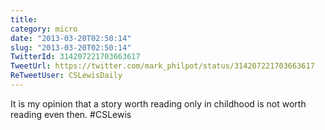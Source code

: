 ```yaml
---
title: 
category: micro
date: "2013-03-20T02:50:14"
slug: "2013-03-20T02:50:14"
TwitterId: 314207221703663617
TweetUrl: https://twitter.com/mark_philpot/status/314207221703663617
ReTweetUser: CSLewisDaily
---
```


<i class="fa fa-retweet" aria-hidden="true"></i> It is my opinion that a story worth reading only in childhood is not worth reading even then. #CSLewis
